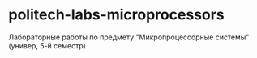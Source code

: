 # politech-labs-microprocessors

Лабораторные работы по предмету "Микропроцессорные системы" (универ, 5-й семестр)
